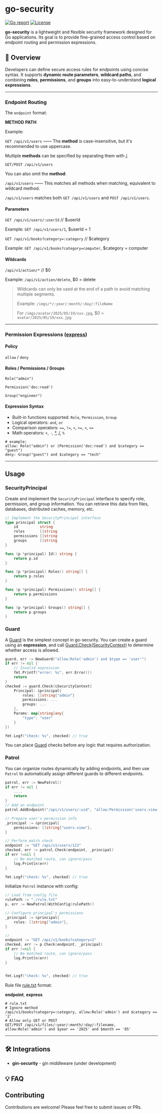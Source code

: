 # go-security

[![Go report](https://goreportcard.com/badge/github.com/einsitang/go-security)](https://goreportcard.com/report/github.com/einsitang/go-security)
[![License](https://img.shields.io/github/license/einsitang/go-security)](./LICENSE)

**go-security** is a lightweight and flexible security framework designed for Go applications. Its goal is to provide fine-grained access control based on endpoint routing and permission expressions.

## 🚀 Overview

Developers can define secure access rules for endpoints using concise syntax. It supports **dynamic route parameters**, **wildcard paths**, and combining **roles**, **permissions**, and **groups** into easy-to-understand **logical expressions**.

---

### Endpoint Routing

The `endpoint` format:

**METHOD** **PATH**

Example:

`GET /api/v1/users` —— The **method** is case-insensitive, but it's recommended to use uppercase.

Multiple **methods** can be specified by separating them with [/](file:///Users/einsitang/github/sevlow/go-security/README.md).

`GET/POST /api/v1/users`

You can also omit the **method**:

`/api/v1/users` —— This matches all methods when matching, equivalent to wildcard method.

`/api/v1/users` matches both `GET /api/v1/users` and `POST /api/v1/users`.

#### Parameters

`GET /api/v1/users/:userId` // $userId

Example: `GET /api/v1/users/1`, $userId = 1

`GET /api/v1/books?category=:category` // $category

Example: `GET /api/v1/books?category=computer`, $category = computer

#### Wildcards

`/api/v1/action/*` // $0

Example: `/api/v1/action/delete`, $0 = delete

> Wildcards can only be used at the end of a path to avoid matching multiple segments.
> 
> Example:
> `/imgs/*/:year/:month/:day/:fileName`
> 
> For `/imgs/avatar/2025/05/19/xxx.jpg`, $0 = `avatar/2025/05/19/xxx.jpg`

---

### Permission Expressions ([express](file:///Users/einsitang/github/sevlow/go-security/guard.go#L15-L15))

#### Policy

`allow` / `deny`

#### Roles / Permissions / Groups

`Role("admin")`

`Permission('doc:read')`

`Group("engineer")`

#### Expression Syntax

- Built-in functions supported: `Role`, `Permission`, `Group`
- Logical operators: `and`, `or`
- Comparison operators: `==`, `!=`, `>`, `>=`, `<`, `<=`
- Math operators: `+`, `-`, [*](file:///Users/einsitang/github/sevlow/go-security/README.md), [/](file:///Users/einsitang/github/sevlow/go-security/README.md), `%`

```
# example:
allow: Role("admin") or (Permission('doc:read') and $category == "guest")
deny: Group("guest") and $category == "tech"
```

---

## Usage

### SecurityPrincipal

Create and implement the `SecurityPrincipal` interface to specify role, permission, and group information. You can retrieve this data from files, databases, distributed caches, memory, etc.

```go
// Implement the SecurityPrincipal interface
type principal struct {
    id          string
    roles       []string
    permissions []string
    groups      []string
}

func (p *principal) Id() string {
    return p.id
}

func (p *principal) Roles() string[] {
    return p.roles
}

func (p *principal) Permissions() string[] {
    return p.permissions
}

func (p *principal) Groups() string[] {
    return p.groups
}
```

### Guard

A [Guard](file:///Users/einsitang/github/sevlow/go-security/guard.go#L9-L12) is the simplest concept in go-security. You can create a guard using an **expression**, and call [Guard.Check(SecurityContext)](file:///Users/einsitang/github/sevlow/go-security/guard.go#L11-L11) to determine whether access is allowed.

```go
guard, err := NewGuard("allow:Role('admin') and $type == 'user'")
if err != nil {
    // Invalid expression
    fmt.Printf("error: %s", err.Error())
    return
}
checked := guard.Check(&SecurityContext{
    Principal: &principal{
        roles: []string{"admin"}
        permissions: ...
        groups: ...
    },
    Params: map[string]any{
        "type": "user"
    }
})

fmt.Logf("check: %v", checked) // true
```

You can place [Guard](file:///Users/einsitang/github/sevlow/go-security/guard.go#L9-L12) checks before any logic that requires authorization.

### Patrol

You can organize routes dynamically by adding endpoints, and then use `Patrol` to automatically assign different guards to different endpoints.

```go
patrol, err := NewPatrol()
if err != nil {
    ....
    return
}
// Add an endpoint
patrol.AddEndpoint("/api/v1/users/:uid", "allow:Permission('users.view')")

// Prepare user's permission info
_principal := &principal{
    permissions: []string{"users.view"},
}

// Perform match check
endpoint := "GET /api/v1/users/123"
checked, err := patrol.Check(endpoint, _principal)
if err !=nil {
    // No matched route, can ignore/pass
    log.Println(err)
}

fmt.Logf("check: %v", checked) // true
```

Initialize `Patrol` instance with config:

```go
// Load from config file
rulePath := "./rule.txt"
p, err := NewPatrol(WithConfig(rulePath))

// Configure principal's permissions
_principal := &principal{
    roles: []string{"admin"},
}

//
endpoint := "GET /api/v1/books?category=2"
checked, err := p.Check(endpoint, _principal)
if err !=nil {
    // No matched route, can ignore/pass
    log.Println(err)
}


fmt.Logf("check: %v", checked) // true
```

Rule file [rule.txt](file:///Users/einsitang/github/sevlow/go-security/rule.txt) format:

**endpoint**, **express**

```
# rule.txt
# Ignore method
/api/v1/books?category=:category, allow:Role('admin') and $category == '2'
# Allow only GET or POST
GET/POST /api/v1/files/:year/:month/:day/:filename, allow:Role('admin') and $year == '2025' and $month == '05'
```

---

## 🛠️ Integrations

- **gin-security** - gin middleware (under development)

## 💡 FAQ

## Contributing

Contributions are welcome! Please feel free to submit issues or PRs.